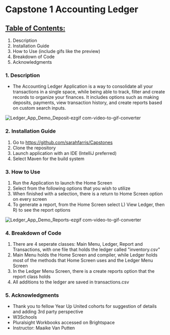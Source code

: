 
# **Capstone 1 Accounting Ledger**

## <ins>Table of Contents:</ins>

<preview>

1. Description
2. Installation Guide
3. How to Use (include gifs like the preview)
4. Breakdown of Code 
5. Acknowledgments

### 1. Description
- The Accounting Ledger Application is a way to consolidate all your transactions in a single space, while being able to track, filter and create records to organize your finances. It includes options such as making deposits, payments, view transaction history, and create reports based on custom search inputs.

![Ledger_App_Demo_Deposit-ezgif com-video-to-gif-converter](https://github.com/user-attachments/assets/df1f48d3-d0ee-4adf-a0fc-e0c0bf00a5b9)


### 2. Installation Guide
1. Go to https://github.com/sarahfarris/Capstones
2. Clone the repository
3. Launch application with an IDE (IntelliJ preferred)
4. Select Maven for the build system

### 3. How to Use
1. Run the Application to launch the Home Screen
2. Select from the following options that you wish to utilize
3. When finished with a selection, there is a return to Home Screen option on every screen
4. To generate a report, from the Home Screen select L) View Ledger, then R) to see the report options

![Ledger_App_Demo_Reports-ezgif com-video-to-gif-converter](https://github.com/user-attachments/assets/17f917f1-fc9c-4e68-b88e-9b589b376e89)


### 4. Breakdown of Code 
1. There are 4 seperate classes: Main Menu, Ledger, Report and Transactions, with one file that holds the ledger called "inventory.csv"
2. Main Menu holds the Home Screen and compiler, while Ledger holds most of the methods that Home Screen uses and the Ledger Menu Screen
3. In the Ledger Menu Screen, there is a create reports option that the report class holds
4. All additions to the ledger are saved in transactions.csv

### 5. Acknowledgments
- Thank you to fellow Year Up United cohorts for suggestion of details and adding 3rd party perspective
- W3Schools
- Pluralsight Workbooks accessed on Brightspace
- Instructor: Maaike Van Putten
